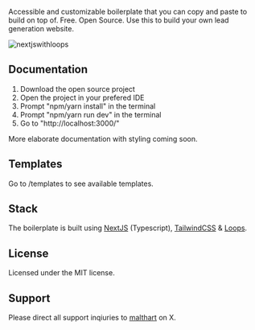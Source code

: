 Accessible and customizable boilerplate that you can copy and paste to build on top of. Free. Open Source. Use this to build your own lead generation website.

![nextjswithloops](https://github.com/malthart/nextjswithloops/assets/60468364/393be67c-26b3-447a-b54b-0b4554665c25)

## Documentation

1. Download the open source project
2. Open the project in your prefered IDE
3. Prompt "npm/yarn install" in the terminal
4. Prompt "npm/yarn run dev" in the terminal
5. Go to "http://localhost:3000/"

More elaborate documentation with styling coming soon.

## Templates

Go to /templates to see available templates.

## Stack

The boilerplate is built using [NextJS](https://nextjs.org/) (Typescript), [TailwindCSS](https://tailwindcss.com/) & [Loops](https://loops.so/).

## License

Licensed under the MIT license.

## Support

Please direct all support inqiuries to [malthart](https://twitter.com/malthart) on X.
